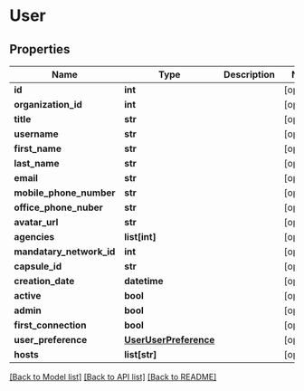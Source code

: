 # User

## Properties
Name | Type | Description | Notes
------------ | ------------- | ------------- | -------------
**id** | **int** |  | [optional] 
**organization_id** | **int** |  | [optional] 
**title** | **str** |  | [optional] 
**username** | **str** |  | [optional] 
**first_name** | **str** |  | [optional] 
**last_name** | **str** |  | [optional] 
**email** | **str** |  | [optional] 
**mobile_phone_number** | **str** |  | [optional] 
**office_phone_nuber** | **str** |  | [optional] 
**avatar_url** | **str** |  | [optional] 
**agencies** | **list[int]** |  | [optional] 
**mandatary_network_id** | **int** |  | [optional] 
**capsule_id** | **str** |  | [optional] 
**creation_date** | **datetime** |  | [optional] 
**active** | **bool** |  | [optional] 
**admin** | **bool** |  | [optional] 
**first_connection** | **bool** |  | [optional] 
**user_preference** | [**UserUserPreference**](UserUserPreference.md) |  | [optional] 
**hosts** | **list[str]** |  | [optional] 

[[Back to Model list]](../README.md#documentation-for-models) [[Back to API list]](../README.md#documentation-for-api-endpoints) [[Back to README]](../README.md)


